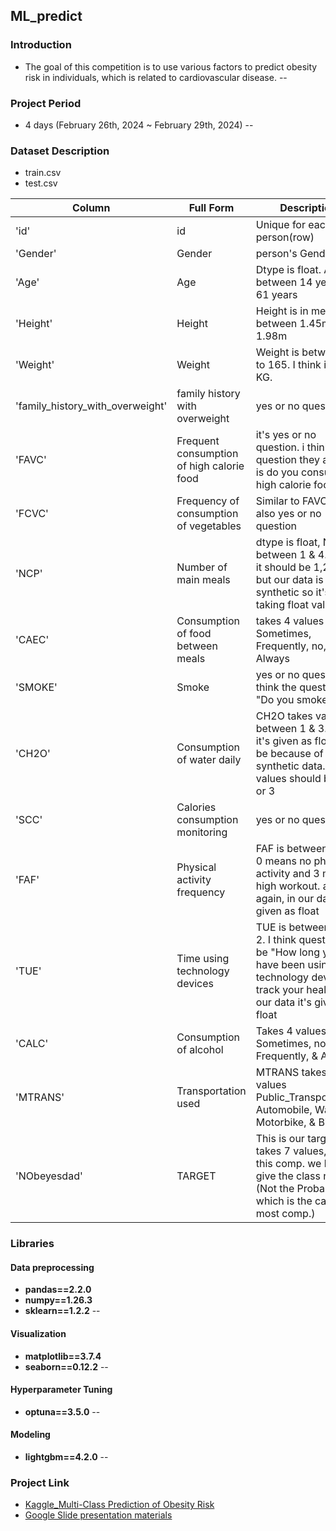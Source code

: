 ## ML_predict

### Introduction
- The goal of this competition is to use various factors to predict obesity risk in individuals, which is related to cardiovascular disease.
--
### Project Period
- 4 days (February 26th, 2024 ~ February 29th, 2024)
--
### Dataset Description
- train.csv
- test.csv

| Column    | Full Form |     Description |
|-----------|-----------|--------------------------|
| 'id'     | id     | Unique for each person(row)    |
| 'Gender' | Gender  |person's Gender   |
| 'Age'	| Age	| Dtype is float. Age is between 14 years to 61 years |
|'Height'	| Height	 | Height is in meter it's between 1.45m to 1.98m |
|'Weight' |	Weight	| Weight is between 39 to 165. I think it's in KG.|
|'family_history_with_overweight'	|family history with overweight	 | yes or no question |
|'FAVC'	| Frequent consumption of high calorie food	| it's yes or no question. i think question they asked is do you consume high calorie food |
|'FCVC' | Frequency of consumption of vegetables	| Similar to FAVC. this is also yes or no question|
|'NCP'	| Number of main meals	| dtype is float, NCP is between 1 & 4. I think it should be 1,2,3,4 but our data is synthetic so it's taking float values |
|'CAEC'	| Consumption of food between meals	| takes 4 values Sometimes, Frequently, no, & Always |
|'SMOKE' |	Smoke	| yes or no question. i think the question is "Do you smoke?" |
|'CH2O'|Consumption of water daily	|CH2O takes values between 1 & 3. again it's given as float may be because of synthetic data. it's values should be 1,2 or 3|
|'SCC'	|Calories consumption monitoring|	yes or no question|
|'FAF'	|Physical activity frequency	|FAF is between 0 to 3, 0 means no physical activity and 3 means high workout. and again, in our data it's given as float|
|'TUE'	|Time using technology devices	|TUE is between 0 to 2. I think question will be "How long you have been using technology devices to track your health." in our data it's given as float |
|'CALC'	| Consumption of alcohol	|Takes 4 values: Sometimes, no, Frequently, & Always |
|'MTRANS'|	Transportation used	| MTRANS takes 5 values Public_Transportation, Automobile, Walking, Motorbike, & Bike|
|'NObeyesdad'	|TARGET	|This is our target, takes 7 values, and in this comp. we have to give the class name (Not the Probability, which is the case in most comp.)|


### Libraries
#### Data preprocessing      
- **pandas==2.2.0**
- **numpy==1.26.3**
- **sklearn==1.2.2**
--
#### Visualization
- **matplotlib==3.7.4**
- **seaborn==0.12.2**
--
#### Hyperparameter Tuning
- **optuna==3.5.0**
--
#### Modeling
- **lightgbm==4.2.0**
--
### Project Link
- [Kaggle_Multi-Class Prediction of Obesity Risk](https://www.kaggle.com/competitions/playground-series-s4e2/overview)
- [Google Slide presentation materials](https://docs.google.com/presentation/d/14FPg5djDFekLzU2_5-K0jOxuOmyxgsthbFjQm9d0cpw/edit#slide=id.p)
